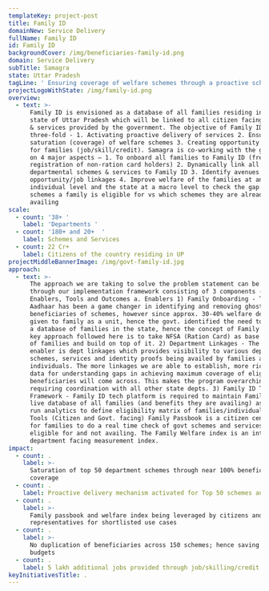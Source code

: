 ```yaml
---
templateKey: project-post
title: Family ID
domainNew: Service Delivery
fullName: Family ID
id: Family ID
backgroundCover: /img/beneficiaries-family-id.png
domain: Service Delivery
subTitle: Samagra
state: Uttar Pradesh
tagLine: ' Ensuring coverage of welfare schemes through a proactive scheme & service delivery mechanism '
projectLogoWithState: /img/family-id.png
overview:
  - text: >-
      Family ID is envisioned as a database of all families residing in the
      state of Uttar Pradesh which will be linked to all citizen facing schemes
      & services provided by the government. The objective of Family ID is
      three-fold - 1. Activating proactive delivery of services 2. Ensuring
      saturation (coverage) of welfare schemes 3. Creating opportunity linkages
      for families (job/skill/credit). Samagra is co-working with the government
      on 4 major aspects – 1. To onboard all families to Family ID (fresh
      registration of non-ration card holders) 2. Dynamically link all
      departmental schemes & services to Family ID 3. Identify avenues for
      opportunity/job linkages 4. Improve welfare of the families at an
      individual level and the state at a macro level to check the gap between
      schemes a family is eligible for vs which schemes they are already
      availing
scale:
  - count: '38+ '
    label: 'Departments '
  - count: '180+ and 20+  '
    label: Schemes and Services
  - count: 22 Cr+
    label: Citizens of the country residing in UP
projectMiddleBannerImage: /img/govt-family-id.jpg
approach:
  - text: >-
      The approach we are taking to solve the problem statement can be explained
      through our implementation framework consisting of 3 components -
      Enablers, Tools and Outcomes a. Enablers 1) Family Onboarding - Though
      Aadhaar has been a game changer in identifying and removing ghost
      beneficiaries of schemes, however since approx. 30-40% welfare depts are
      given to family as a unit, hence the govt. identified the need to maintain
      a database of families in the state, hence the concept of Family ID. The
      key approach followed here is to take NFSA (Ration Card) as base database
      of families and build on top of it. 2) Department Linkages - The 2nd key
      enabler is dept linkages which provides visibility to various dept.
      schemes, services and identity proofs being availed by families and
      individuals. The more linkages we are able to establish, more richness of
      data for understanding gaps in achieving maximum coverage of eligible
      beneficiaries will come across. This makes the program overarching,
      requiring coordination with all other state depts. 3) Family ID Technology
      Framework - Family ID tech platform is required to maintain Family ID as a
      live database of all families (and benefits they are availing) as well as
      run analytics to define eligibility matrix of families/individuals  b.
      Tools (Citizen and Govt. facing) Family Passbook is a citizen centric tool
      for families to do a real time check of govt schemes and services they are
      eligible for and not availing. The Family Welfare index is an internal
      department facing measurement index.
impact:
  - count: .
    label: >-
      Saturation of top 50 department schemes through near 100% beneficiary
      coverage
  - count: .
    label: Proactive delivery mechanism activated for Top 50 schemes and services
  - count: .
    label: >-
      Family passbook and welfare index being leveraged by citizens and govt
      representatives for shortlisted use cases
  - count: .
    label: >-
      No duplication of beneficiaries across 150 schemes; hence saving state
      budgets
  - count: .
    label: 5 lakh additional jobs provided through job/skilling/credit linkages
keyInitiativesTitle: .
---
```


